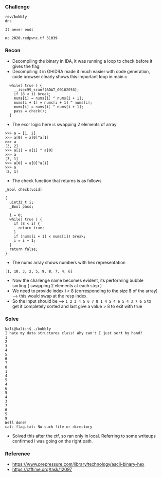 ### Challenge
```
rev/bubbly
dns

It never ends

nc 2020.redpwnc.tf 31039
```

### Recon
* Decompiling the binary in IDA, it was running a loop to check before it gives the flag
* Decompiling it in GHIDRA made it much easier with code generation, code browser clearly shows this important loop in main.c
```
  while( true ) {
    __isoc99_scanf(&DAT_00102058);
    if (8 < i) break;
    nums[i] = nums[i] ^ nums[i + 1];
    nums[i + 1] = nums[i + 1] ^ nums[i];
    nums[i] = nums[i] ^ nums[i + 1];
    pass = check();
  }
```
* The exor logic here is swapping 2 elements of array
```
>>> a = [1, 2]
>>> a[0] = a[0]^a[1]
>>> a
[3, 2]
>>> a[1] = a[1] ^ a[0]
>>> a
[3, 1]
>>> a[0] = a[0]^a[1]
>>> a
[2, 1]
```
* The check function that returns is as follows
```
_Bool check(void)

{
  uint32_t i;
  _Bool pass;
  
  i = 0;
  while( true ) {
    if (8 < i) {
      return true;
    }
    if (nums[i + 1] < nums[i]) break;
    i = i + 1;
  }
  return false;
}
```

* The nums array shows numbers with hex representation
```
[1, 10, 3, 2, 5, 9, 8, 7, 4, 6]
```
* Now the challenge name becomes evident, its performing bubble sorting ( swapping 2 elements at each step )
* We need to provide index i < 8 (corresponding to the size 8 of the array) --> this would swap at the resp index.
* So the input should be --> `1 2 3 4 5 6 7 8 1 4 5 4 6 5 4 3 7 6 5` to get it completely sorted and last give a value > 8 to exit with true

### Solve

```
kali@kali:~$ ./bubbly 
I hate my data structures class! Why can't I just sort by hand?
1
2
3
4
5
6
7
8
1
4
5
4
6
5
4
3
7
6
5
9
Well done!
cat: flag.txt: No such file or directory
```

* Solved this after the ctf, so ran only in local. Referring to some writeups confirmed I was going on the right path.

### Reference
* https://www.prepressure.com/library/technology/ascii-binary-hex
* https://ctftime.org/task/12097